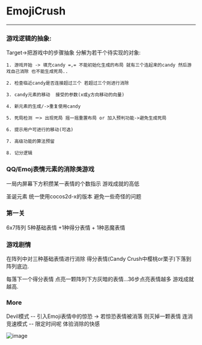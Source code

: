 # EmojiCrush
___

### 游戏逻辑的抽象: 

Target->把游戏中的步骤抽象 分解为若干个待实现的对象:

	1. 游戏开始 -> 填充candy =,= 不能初始化生成的布局 就有三个连起来的candy 然后游戏自己消除 也不能生成死局..

	2. 检查临近candy是否连接超过三个 若超过三个则进行消除

	3. candy元素的移动  接受的参数(x或y方向移动的向量)

	4. 新元素的生成/->重复使用candy

	5. 死局检测 ＝> 出现死局 摇一摇重置布局 or 加入预判功能->避免生成死局

	6. 提示用户可进行的移动(可选)

	7. 高级功能的算法预留

	8. 记分逻辑

### QQ/Emoj表情元素的消除类游戏   

一局内屏幕下方积攒某一表情的个数指示 游戏成就的高低 

圣诞元素 统一使用cocos2d-x的版本 避免一些奇怪的问题

### 第一关

6x7阵列 5种基础表情 +1种得分表情 + 1种恶魔表情

### 游戏剧情

在阵列中对三种基础表情进行消除 得分表情(Candy Crush中樱桃or栗子)下落到阵列底边.

每落下一个得分表情 点亮一颗阵列下方灰暗的表情...36步点亮表情越多 游戏成就越高.

### More

Devil模式 
-- 引入Emoji表情中的惊恐 -> 若惊恐表情被消落 则灭掉一颗表情
连消竞速模式 -- 限定时间呢 体验消除的快感 

![image](https://s3.bmp.ovh/imgs/2021/09/2cb2b9261626fbbd.png)
